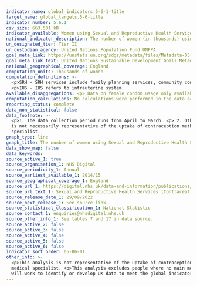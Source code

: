 ```yaml
---
indicator_name: global_indicators.5-6-1-title
target_name: global_targets.5-6-title
indicator_number: 5.6.1
csv_size: 663.501 kB
indicator_available: Women using Sexual and Reproductive Health Services, by main method of contraception, age and local authority
national_indicator_description: The number of women (in thousands) using Sexual and Reproductive Health Services, by main method of contraception, age and local authority
un_designated_tier: Tier II
un_custodian_agency: United Nations Population Fund UNFPA
goal_meta_link: https://unstats.un.org/sdgs/metadata/files/Metadata-05-06-01.pdf
goal_meta_link_text: United Nations Sustainable Development Goals Metadata (PDF 357 KB)
national_geographical_coverage: England
computation_units: Thousands of women
computation_definitions: >-
  <p>SRH - SRH services include family planning services, community contraception clinics, integrated GUM and SRH services and young people’s services e.g. Brook advisory centres. <p>LARC - LARC refers to long acting reversible contraceptives.<p>IUD - IUD refers to intrauterine device.
  <p>IUS - IUS refers to intrauterine system.
available_disaggregations: <p> Data on female condom usage only available 2014/15 through 2017/18. <p> Region and local authority data only available 2019/20 through 2021/22.
computation_calculations: No calculations were performed in the data acquisition of this indicator.
reporting_status: complete
data_non_statistical: false
data_footnote: >-
  <p>1. The data collection period runs from April to March. <p> 2. Other methods include the cap, diaphragm, spermicides (but only when used on their own) and vaginal ring. <p> 3. A person contacting a service multiple times during the year will only be counted once. <p>4. This analysis
  is not necessarily representative of the uptake of contraception methods across the whole population. Contraceptives can be obtained from other sources such as GPs or direct from pharmacies, whilst non-prescription items like condoms can be obtained easily without a visit to a medical
  specialist.
graph_type: line
graph_title: The number of women using Sexual and Reproductive Health Services
data_show_map: false
data_keywords:
source_active_1: true
source_organisation_1: NHS Digital
source_periodicity_1: Annual
source_earliest_available_1: 2014/15
source_geographical_coverage_1: England
source_url_1: https://digital.nhs.uk/data-and-information/publications/statistical/sexual-and-reproductive-health-services
source_url_text_1: Sexual and Reproductive Health Services (Contraception)
source_release_date_1: 29/09/2022
source_next_release_1: See source link
source_statistical_classification_1: National Statistic
source_contact_1: enquiries@nhsdigital.nhs.uk
source_other_info_1: See tables 7 and 17 in data source.
source_active_2: false
source_active_3: false
source_active_4: false
source_active_5: false
source_active_6: false
indicator_sort_order: 05-06-01
other_info: >-
  <p>This analysis is not representative of the uptake of contraception methods across the whole population. Contraceptives can be obtained from other sources such as GPs or direct from pharmacies, whilst non-prescription items like condoms can be obtained easily without a visit to a
  medical specialist. <p>This analysis excludes people where no main method of contraception was recorded during the year. <p>The all ages total includes records where the age was not recorded. This indicator is being used as an approximation of the UN SDG Indicator. Where possible, we
  will work to identify or develop UK data to meet the global indicator specification. This indicator has not been identified in collaboration with topic experts.
---
```

